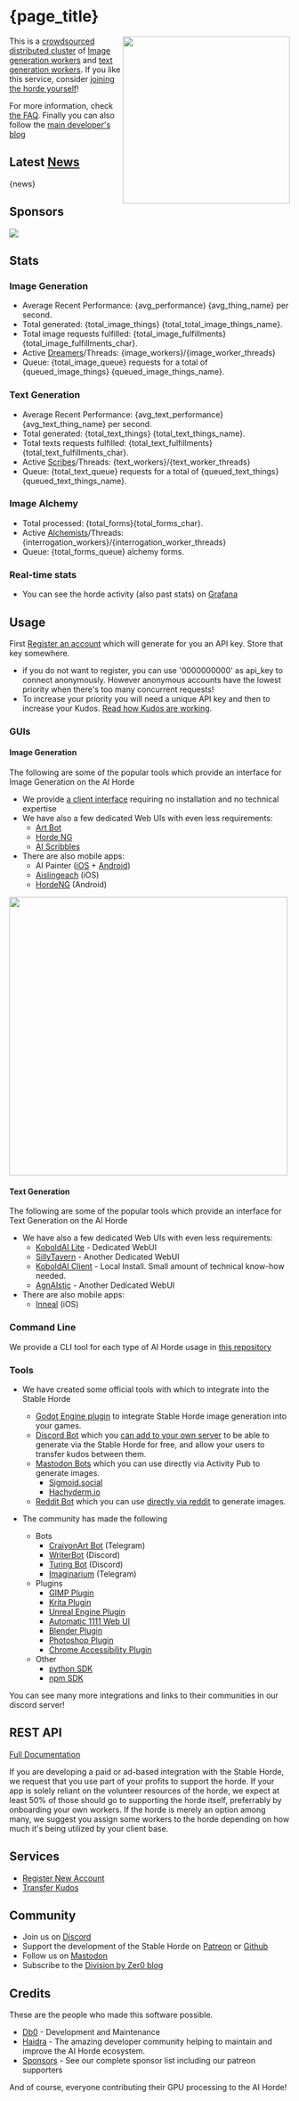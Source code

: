 # {page_title}

<img style="float:right" src="{horde_img_url}" width="300" /> This is a [crowdsourced distributed cluster](https://github.com/Haidra-Org/AI-Horde) of [Image generation workers](https://github.com/Haidra-Org/horde-worker-reGen) and [text generation workers](https://github.com/Haidra-Org/AI-Horde-Worker). If you like this service, consider [joining the horde yourself](https://github.com/Haidra-Org/AI-Horde/blob/main/README_StableHorde.md#joining-the-horde)!

For more information, check [the FAQ](https://github.com/Haidra-Org/AI-Horde/blob/main/FAQ.md). Finally you can also follow the [main developer's blog](https://dbzer0.com)

## Latest [News](/api/v2/status/news)

{news}

## Sponsors

[![](assets/logo_nlnet.svg)](https://nlnet.nl/project/AI-Horde/)

## Stats 

### Image Generation
* Average Recent Performance: {avg_performance} {avg_thing_name} per second. 
* Total generated: {total_image_things} {total_total_image_things_name}. 
* Total image requests fulfilled: {total_image_fulfillments}{total_image_fulfillments_char}.
* Active [Dreamers](/api/v2/workers?type=image)/Threads: {image_workers}/{image_worker_threads}
* Queue: {total_image_queue} requests for a total of {queued_image_things} {queued_image_things_name}. 
### Text Generation
* Average Recent Performance: {avg_text_performance} {avg_text_thing_name} per second. 
* Total generated: {total_text_things} {total_text_things_name}. 
* Total texts requests fulfilled: {total_text_fulfillments}{total_text_fulfillments_char}.
* Active [Scribes](/api/v2/workers?type=text)/Threads: {text_workers}/{text_worker_threads}
* Queue: {total_text_queue} requests for a total of {queued_text_things} {queued_text_things_name}. 
### Image Alchemy
* Total processed: {total_forms}{total_forms_char}.
* Active [Alchemists](/api/v2/workers?type=interrogation)/Threads: {interrogation_workers}/{interrogation_worker_threads}
* Queue: {total_forms_queue} alchemy forms.
### Real-time stats
* You can see the horde activity (also past stats) on [Grafana](https://grafana.aihorde.net/)

## Usage

First [Register an account](/register) which will generate for you an API key. Store that key somewhere.

   * if you do not want to register, you can use '0000000000' as api_key to connect anonymously. However anonymous accounts have the lowest priority when there's too many concurrent requests!
   * To increase your priority you will need a unique API key and then to increase your Kudos. [Read how Kudos are working](https://dbzer0.com/blog/the-kudos-based-economy-for-the-koboldai-horde/).

### GUIs

#### Image Generation

The following are some of the popular tools which provide an interface for Image Generation on the AI Horde

* We provide [a client interface](https://dbzer0.itch.io/lucid-creations) requiring no installation and no technical expertise
* We have also a few dedicated Web UIs with even less requirements:
    * [Art Bot](https://tinybots.net/artbot)
    * [Horde NG](https://horde-ng.org/)
    * [AI Scribbles](https://www.aiscribbles.com/generate/)
* There are also mobile apps:
    * AI Painter ([iOS](https://apps.apple.com/hk/app/%E6%A9%9F%E7%95%AB%E5%B8%AB-%E5%B0%88%E6%A5%AD%E7%9A%84ai%E7%B9%AA%E7%95%ABapp/id1644645946) + [Android](https://play.google.com/store/apps/details?id=wkygame.ai.all.in.one))
    * [Aislingeach](https://github.com/amiantos/aislingeach) (iOS)
    * [HordeNG](https://play.google.com/store/apps/details?id=org.horde_ng.twa) (Android)

<img src="https://raw.githubusercontent.com/Haidra-Org/Lucid-Creations/main/screenshot.png" width="500" />

#### Text Generation

The following are some of the popular tools which provide an interface for Text Generation on the AI Horde

* We have also a few dedicated Web UIs with even less requirements:
    * [KoboldAI Lite](https://lite.koboldai.net) - Dedicated WebUI
    * [SillyTavern](https://sillytavernai.com/) - Another Dedicated WebUI
    * [KoboldAI Client](https://koboldai.org) - Local Install. Small amount of technical know-how needed.
    * [AgnAIstic](https://agnai.chat/) - Another Dedicated WebUI
* There are also mobile apps:
    * [Inneal](https://github.com/amiantos/inneal) (iOS)

### Command Line

We provide a CLI tool for each type of AI Horde usage in [this repository](https://github.com/Haidra-Org/AI-Horde-CLI)

### Tools

* We have created some official tools with which to integrate into the Stable Horde
    * [Godot Engine plugin](https://github.com/Haidra-Org/AI-Horde-Godot-Addon) to integrate Stable Horde image generation into your games.
    * [Discord Bot](https://github.com/ZeldaFan0225/Stable_Horde_Discord) which you [can add to your own server](https://discord.com/api/oauth2/authorize?client_id=1019572037360025650&permissions=8192&scope=bot) to be able to generate via the Stable Horde for free, and allow your users to transfer kudos between them.
    * [Mastodon Bots](https://github.com/Haidra-Org/mastodon-ai-horde-generate) which you can use directly via Activity Pub to generate images.
        * <a rel="me" href="https://sigmoid.social/@stablehorde_generator">Sigmoid.social</a>
        * <a rel="me" href="https://hachyderm.io/@haichy">Hachyderm.io</a>
    * [Reddit Bot](https://github.com/Haidra-Org/reddit-stable-horde-generate) which you can use [directly via reddit](https://www.reddit.com/user/StableHorde/comments/znhtaw/faq/) to generate images.

* The community has made the following
    * Bots
        * [CraiyonArt Bot](https://t.me/CraiyonArtBot) (Telegram)
        * [WriterBot](https://harrisonvanderbyl.github.io/WriterBot/) (Discord)
        * [Turing Bot](https://github.com/MrlolDev/turing-bot) (Discord)
        * [Imaginarium](https://t.me/ImaginariumAIbot) (Telegram)
    * Plugins
        * [GIMP Plugin](https://github.com/blueturtleai/gimp-stable-diffusion/tree/main/stablehorde)
        * [Krita Plugin](https://github.com/dunkeroni/krita-stable-horde)
        * [Unreal Engine Plugin](https://github.com/Mystfit/Unreal-StableDiffusionTools)
        * [Automatic 1111 Web UI](https://github.com/natanjunges/stable-diffusion-webui-stable-horde)
        * [Blender Plugin](https://github.com/benrugg/AI-Render)
        * [Photoshop Plugin](https://github.com/grizbil/Auto-Photoshop-StableDiffusion-Plugin)
        * [Chrome Accessibility Plugin](https://chrome.google.com/webstore/detail/genalt-generated-alt-text/ekbmkapnmnhhgfmjdnchgmcfggibebnn)
    * Other
        * [python SDK](https://github.com/Haidra-Org/horde-sdk)
        * [npm SDK](https://www.npmjs.com/package/@zeldafan0225/ai_horde)

You can see many more integrations and links to their communities in our discord server!

## REST API

[Full Documentation](/api)

If you are developing a paid or ad-based integration with the Stable Horde, we request that you use part of your profits to support the horde. If your app is solely reliant on the volunteer resources of the horde, we expect at least 50% of those should go to supporting the horde itself, preferrably by onboarding your own workers. If the horde is merely an option among many, we suggest you assign some workers to the horde depending on how much it's being utilized by your client base.

## Services

* [Register New Account](/register)
* [Transfer Kudos](/transfer)

## Community

* Join us on [Discord](https://discord.gg/3DxrhksKzn)
* Support the development of the Stable Horde on [Patreon](https://www.patreon.com/db0) or [Github](https://github.com/db0)
* Follow us on <a rel="me" href="https://sigmoid.social/@stablehorde">Mastodon</a>
* Subscribe to the [Division by Zer0 blog](https://dbzer0.com/)

## Credits

These are the people who made this software possible.

* [Db0](https://dbzer0.com) - Development and Maintenance
* [Haidra](https://github.com/haidra-org) - The amazing developer community helping to maintain and improve the AI Horde ecosystem.
* [Sponsors](/sponsors) - See our complete sponsor list including our patreon supporters

And of course, everyone contributing their GPU processing to the AI Horde!
